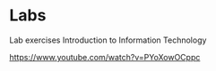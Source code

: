# Labs
Lab exercises Introduction to Information Technology

https://www.youtube.com/watch?v=PYoXowOCppc
